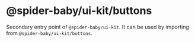 # @spider-baby/ui-kit/buttons

Secondary entry point of `@spider-baby/ui-kit`. It can be used by importing from `@spider-baby/ui-kit/buttons`.
